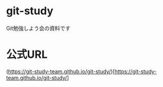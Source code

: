 # git-study

Git勉強しよう会の資料です

# 公式URL

(https://git-study-team.github.io/git-study/)[https://git-study-team.github.io/git-study/]
